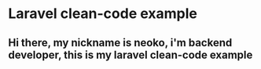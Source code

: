 # Laravel clean-code example

## Hi there, my nickname is neoko, i'm backend developer, this is my laravel clean-code example

